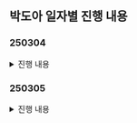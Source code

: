 ## 박도아 일자별 진행 내용
### 250304
<details>
  <summary>진행 내용</summary>

1) 아이디어 회의 진행 <br>
- 핀테크 분야에서 백엔드 부분에서 좀더 활용할수 있을 만한 기술 등을 서칭 했습니다.
	- 롤백, 트랜젝션, 동시성 처리, 보안과 관련한 기능
- 팀원들과 아이디어 회의를 진행하였습니다. 함께 디벨롭 할수 있는 아이디어에 대해서는 지속적으로 논의 하고, 컨설턴트님께 조언을 구하며 적극적으으로 진행했습니다.
- 아이디어 제안 내용
	1. 주가 변동 & 뉴스 분석하여 아침마다 제공해주는 라디오
	2. '살껄말껄' (모의 투자 모니터링 & 투자 성향 분석)
	3. '계모임을 주식으로' (자동 주식 운용 시스템)
	4. '미래의 나' - 10년 후 재산 예측 시뮬레이터

2) 모듈형 특강 AI 시대 PM 청강 및 팀프로젝트 진행
- PM 관련 수업을 들으며, 팀장으로서 어떤 팀장이 되어야 하는지 대해 고민해 볼수 있는 시간이 되었습니다. 회피형 보다도 강요형 팀장의 부정적인 영향이 훨씬 오래 지속된다는 것을 보며, 강요하거나 부정적인 피드백을 최대한 줄여야 겠다고 생각했습니다.

3) 필드트립 보고서 제출
</details>

### 250305
<details>
  <summary>진행 내용</summary>

1) 아이디어 회의 진행 <br>
- 이전에 진행했던 아이디어에 대한 디벨롭과 더불어, 새로운 아이디어를 제안했습니다.
  적합한 아이디어를 구상하기 위해 팀원들과 내내 논의했습니다.
- 아이디어 제안 내용
	1. '살껄말껄' (모의 투자 모니터링 & 투자 성향 분석)
		- 이전 아이디어에서 디벨롭 하여, 관련한 기능을 세부적으로 찾아봤습니다.
		- 백테스팅 기술에 대해 추가적으로 찾아보았습니다.
	2. 경조사 돈 관리
	3. 소비 습관 관리
	4. 모임 돈 관리
	5. 소상 공인 대상의 위치 기반 방문 광고 앱

2) 위치 추적 관련 기술에 대한 추가적인 공부
- 지오펜싱을 활용한 체류 감지 : 지오펜싱(Geofencing)은 특정 위치를 중심으로 반경을 설정하고 진입/이탈 여부를 감지하는 방식
- 블루투스 비콘을 활용한 체류 감지
- GPS 기반 체류 감지
- 블루투스 비콘을 활용한 방법이 정확하나, 별도의 비콘 장비& 비용의 문제가 든다.

3) 컨설턴트님과 미팅
- 소상 공인 대상의 위치 기반 방문 광고 앱 과 관련하여 컨설턴트님과 미팅을 진행하였습니다.
미팅 진행 후 단순히 위치 기반의 리워드 지급 외에도 서비스 내 기술적인 스택을 올릴만한 기능을 고민해보기로 했습니다.

</details>


